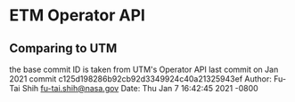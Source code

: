 # ETM Operator API

## Comparing to UTM

the base commit ID is taken from UTM's Operator API last commit on Jan 2021
commit c125d198286b92cb92d3349924c40a21325943ef
Author: Fu-Tai Shih <fu-tai.shih@nasa.gov>
Date:   Thu Jan 7 16:42:45 2021 -0800
